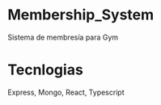 # Membership_System
Sistema de membresía para Gym

# Tecnlogias 
Express,  Mongo, React, Typescript
